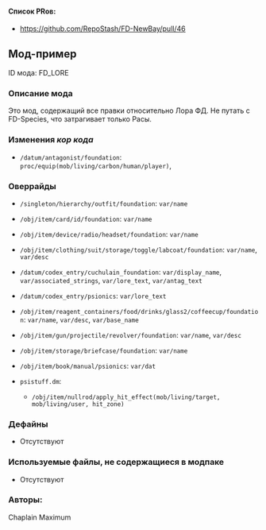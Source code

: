 
#### Список PRов:

- https://github.com/RepoStash/FD-NewBay/pull/46
<!--
  Ссылки на PRы, связанные с модом:
  - Создание
  - Большие изменения
-->

<!-- Название мода. Не важно на русском или на английском. -->
## Мод-пример

ID мода: FD_LORE
<!--
  Название модпака прописными буквами, СОЕДИНЁННЫМИ_ПОДЧЁРКИВАНИЕМ,
  которое ты будешь использовать для обозначения файлов.
-->

### Описание мода

Это мод, содержащий все правки относительно Лора ФД. Не путать с FD-Species, что затрагивает только Расы.
<!--
  Что он делает, что добавляет: что, куда, зачем и почему - всё здесь.
  А также любая полезная информация.
-->

### Изменения *кор кода*

- `/datum/antagonist/foundation`: `proc/equip(mob/living/carbon/human/player)`,
<!--
  Если вы редактировали какие-либо процедуры или переменные в кор коде,
  они должны быть указаны здесь.
  Нужно указать и файл, и процедуры/переменные.

  Изменений нет - напиши "Отсутствуют"
-->

### Оверрайды

- `/singleton/hierarchy/outfit/foundation`: `var/name`
- `/obj/item/card/id/foundation`: `var/name`
- `/obj/item/device/radio/headset/foundation`: `var/name`
- `/obj/item/clothing/suit/storage/toggle/labcoat/foundation`: `var/name`, `var/desc`
- `/datum/codex_entry/cuchulain_foundation`: `var/display_name`, `var/associated_strings`, `var/lore_text`, `var/antag_text`
- `/datum/codex_entry/psionics`: `var/lore_text`
- `/obj/item/reagent_containers/food/drinks/glass2/coffeecup/foundation`: `var/name`, `var/desc`, `var/base_name`
- `/obj/item/gun/projectile/revolver/foundation`: `var/name`, `var/desc`
- `/obj/item/storage/briefcase/foundation`: `var/name`
- `/obj/item/book/manual/psionics`: `var/dat`

- `psistuff.dm`:
  - `/obj/item/nullrod/apply_hit_effect(mob/living/target, mob/living/user, hit_zone)`
<!--
  Если ты добавлял новый модульный оверрайд, его нужно указать здесь.
  Здесь указываются оверрайды в твоём моде и папке `_master_files`

  Изменений нет - напиши "Отсутствуют"
-->

### Дефайны

- Отсутствуют
<!--
  Если требовалось добавить какие-либо дефайны, укажи файлы,
  в которые ты их добавил, а также перечисли имена.
  И то же самое, если ты используешь дефайны, определённые другим модом.

  Не используешь - напиши "Отсутствуют"
-->

### Используемые файлы, не содержащиеся в модпаке

- Отсутствуют
<!--
  Будь то немодульный файл или модульный файл, который не содержится в папке,
  принадлежащей этому конкретному моду, он должен быть упомянут здесь.
  Хорошими примерами являются иконки или звуки, которые используются одновременно
  несколькими модулями, или что-либо подобное.
-->

### Авторы:

Chaplain Maximum
<!--
  Здесь находится твой никнейм
  Если работал совместно - никнеймы тех, кто помогал.
  В случае порта чего-либо должна быть ссылка на источник.
-->
